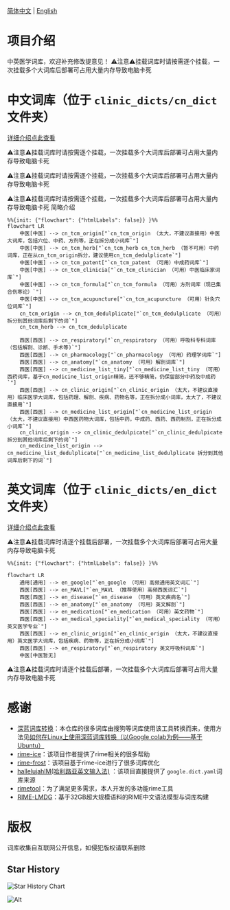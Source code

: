[简体中文](https://github.com/whitewatercn/rime_clinic/blob/master/README.md)  | [English](./docs/README_en.md)

# 项目介绍

中英医学词库，欢迎补充修改提意见！
⚠️注意⚠️挂载词库时请按需逐个挂载，一次挂载多个大词库后部署可占用大量内存导致电脑卡死

# 中文词库（位于 `clinic_dicts/cn_dict`文件夹）

[详细介绍点此查看](./docs/dict_info.md)

⚠️注意⚠️挂载词库时请按需逐个挂载，一次挂载多个大词库后部署可占用大量内存导致电脑卡死


⚠️注意⚠️挂载词库时请按需逐个挂载，一次挂载多个大词库后部署可占用大量内存导致电脑卡死



⚠️注意⚠️挂载词库时请按需逐个挂载，一次挂载多个大词库后部署可占用大量内存导致电脑卡死
简略介绍

```mermaid
%%{init: {"flowchart": {"htmlLabels": false}} }%%
flowchart LR
    中医[中医] --> cn_tcm_origin["`cn_tcm_origin （太大，不建议直接用）中医大词库，包括穴位、中药、方剂等，正在拆分成小词库`"]
    中医[中医] --> cn_tcm_herb["`cn_tcm_herb cn_tcm_herb （暂不可用）中药词库，正在从cn_tcm_origin拆分，建议使用cn_tcm_dedulplicate`"]
    中医[中医] --> cn_tcm_patent["`cn_tcm_patent （可用）中成药词库`"]
    中医[中医] --> cn_tcm_clinicia["`cn_tcm_clinician （可用）中医临床家词库`"]
    中医[中医] --> cn_tcm_formula["`cn_tcm_formula （可用）方剂词库（现已集合伤寒论）`"]
    中医[中医] --> cn_tcm_acupuncture["`cn_tcm_acupuncture （可用）针灸穴位词库`"]
    cn_tcm_origin --> cn_tcm_dedulplicate["`cn_tcm_dedulplicate （可用）拆分到其他词库后剩下的词`"]
    cn_tcm_herb --> cn_tcm_dedulplicate

    西医[西医] --> cn_respiratory["`cn_respiratory （可用）呼吸科专科词库（包括解剖、诊断、手术等)`"]
    西医[西医] --> cn_pharmacology["`cn_pharmacology （可用）药理学词库`"]
    西医[西医] --> cn_anatomy["`cn_anatomy （可用）解剖词库`"]
    西医[西医] --> cn_medicine_list_tiny["`cn_medicine_list_tiny （可用）西药词库，基于cn_medicine_list_origin精简，还不够精简，仍保留部分中药及中成药`"]
    西医[西医] --> cn_clinic_origin["`cn_clinic_origin （太大，不建议直接用）临床医学大词库，包括药理、解剖、疾病、药物名等，正在拆分成小词库，太大了，不建议直接用`"]
    西医[西医] --> cn_medicine_list_origin["`cn_medicine_list_origin （太大，不建议直接用）中西医药物大词库，包括中药，中成药、西药、西药制剂，正在拆分成小词库`"]
    cn_clinic_origin --> cn_clinic_dedulpicate["`cn_clinic_dedulpicate 拆分到其他词库后剩下的词`"]
    cn_medicine_list_origin --> cn_medicine_list_dedulplicate["`cn_medicine_list_dedulplicate 拆分到其他词库后剩下的词`"]  
```

# 英文词库（位于 `clinic_dicts/en_dict`文件夹）

[详细介绍点此查看](./docs/dict_info.md)

⚠️注意⚠️挂载词库时请逐个挂载后部署，一次挂载多个大词库后部署可占用大量内存导致电脑卡死

```mermaid
%%{init: {"flowchart": {"htmlLabels": false}} }%%

flowchart LR
    通用[通用] --> en_google["`en_google （可用）高频通用英文词汇`"]
    西医[西医] --> en_MAVL["`en_MAVL （推荐使用）高频西医词汇`"]
    西医[西医] --> en_disease["`en_disease （可用）英文疾病名`"]
    西医[西医] --> en_anatomy["`en_anatomy （可用）英文解剖`"]
    西医[西医] --> en_medication["`en_medication （可用）英文药物`"]
    西医[西医] --> en_medical_speciality["`en_medical_speciality （可用）英文医学专业`"]
    西医[西医] --> en_clinic_origin["`en_clinic_origin （太大，不建议直接用）英文医学大词库，包括疾病、药物等，正在拆分成小词库`"]
    西医[西医] --> en_respiratory["`en_respiratory 英文呼吸科词库`"]
    中医[中医暂无]

```

⚠️注意⚠️挂载词库时请逐个挂载后部署，一次挂载多个大词库后部署可占用大量内存导致电脑卡死

# 感谢

- [深蓝词库转换](https://github.com/studyzy/imewlconverter)：本仓库的很多词库由搜狗等词库使用该工具转换而来，使用方法见[如何在Linux上使用深蓝词库转换（以Google colab为例——基于Ubuntu）](https://forum.beginner.center/t/topic/719)
- [rime-ice](https://github.com/iDvel/rime-ice)：该项目作者提供了rime相关的很多帮助
- [rime-frost](https://github.com/gaboolic/rime-frost)：该项目基于rime-ice进行了很多词库优化
- [hallelujahIM(哈利路亚英文输入法)](https://github.com/dongyuwei/hallelujahIM) ：该项目直接提供了 `google.dict.yaml`词库来源
- [rimetool](https://github.com/whitewatercn/rimetool)：为了满足更多需求，本人开发的多功能rime工具
- [RIME-LMDG](https://github.com/amzxyz/RIME-LMDG)：基于32GB超大规模语料的RIME中文语法模型与词库构建

# 版权

词库收集自互联网公开信息，如侵犯版权请联系删除

## Star History

![Star History Chart](https://api.star-history.com/svg?repos=whitewatercn/rime_clinic&type=Date)

![Alt](https://repobeats.axiom.co/api/embed/ddc3e1b371f832d3eee829ecaca1266b4bffbc11.svg "Repobeats analytics image")
